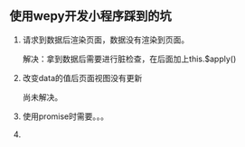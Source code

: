 ## 使用wepy开发小程序踩到的坑

1. 请求到数据后渲染页面，数据没有渲染到页面。

   解决：拿到数据后需要进行脏检查，在后面加上this.$apply()

2. 改变data的值后页面视图没有更新

   尚未解决。

3. 使用promise时需要。。。

4. 